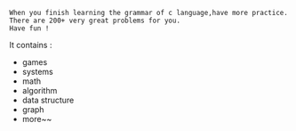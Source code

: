 
    When you finish learning the grammar of c language,have more practice.
    There are 200+ very great problems for you.
    Have fun !
It contains :
* games
* systems
* math
* algorithm
* data structure
* graph
* more~~
